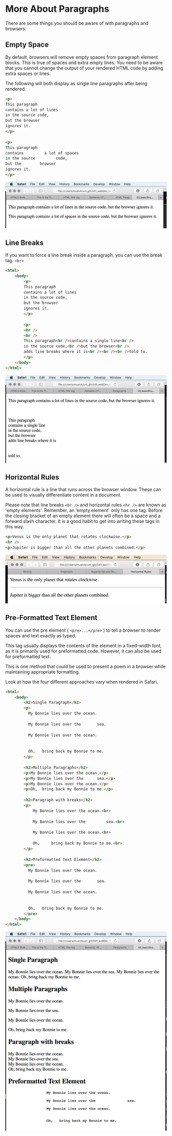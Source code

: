 # More About Paragraphs

There are some things you should be aware of with paragraphs and browsers.

## Empty Space
By default, browsers will remove empty spaces from paragraph element blocks. This is true of spaces and extra empty lines. You need to be aware that you cannot change the output of your rendered HTML code by adding extra spaces or lines.

The following will both display as single line paragraphs after being rendered.
```html
<p>
This paragraph
contains a lot of lines
in the source code,
but the browser
ignores it.
</p>

<p>
This paragraph
contains         a lot of spaces
in the source         code,
but the        browser
ignores it.
</p>
```
![Example of extra spaces in a paragraph element being removed](imgs/extraSpaceParagraphs.png)

## Line Breaks
If you want to force a line break inside a paragraph, you can use the break tag. `<br>`

```html
<html>
    <body>
        <p>
        This paragraph
        contains a lot of lines
        in the source code,
        but the browser
        ignores it.
        </p>

        <p>
        <br />
        <br />
        This paragraph<br />contains a single line<br />
        in the source code,<br />but the browser<br />
        adds line breaks where it is<br /><br /><br />told to.
        </p>
    </body>
</html>
```
![Paragraph Line Break Example](imgs/paragraphLineBreaks.png)

## Horizontal Rules
A horizontal rule is a line that runs across the browser window. These can be used to visually differentiate content in a document.

Please note that line breaks `<br />` and horizontal rules `<hr />` are known as 'empty elements'. Remember, an ‘empty element' only has one tag. Before the closing bracket of an empty element there will often be a space and a forward slash character. It is a good habit to get into writing these tags in this way.

```html
<p>Venus is the only planet that rotates clockwise.</p>
<hr />
<p>Jupiter is bigger than all the other planets combined.</p>
```
![Horizontal Rule Example](imgs/hrEx.png)

## Pre-Formatted Text Element
You can use the pre element ( `<pre>...</pre>` ) to tell a browser to render spaces and text exactly as typed.

This tag usually displays the contents of the element in a fixed-width font, as it is primarily used for preformatted code. However, it can also be used for preformatted text.

This is one method that could be used to present a poem in a browser while maintaining appropriate formatting.

Look at how the four different approaches vary when rendered in Safari.
```html
<html>
    <body>
        <h2>Single Paragraph</h2>
        <p>
          My Bonnie lies over the ocean.

          My Bonnie lies over the       sea.

          My Bonnie lies over the ocean.


          Oh,   bring back my Bonnie to me.
        </p>

        <h2>Multiple Paragraphs</h2>
        <p>My Bonnie lies over the ocean.</p>
        <p>My Bonnie lies over the      sea.</p>
        <p>My Bonnie lies over the ocean.</p>
        <p>Oh,  bring back my Bonnie to me.</p>

        <h2>Paragraph with breaks</h2>
        <p>
            My Bonnie lies over the ocean.<br>

            My Bonnie lies over the         sea.<br>

            My Bonnie lies over the ocean.<br>

            Oh,     bring back my Bonnie to me.<br>
        </p>

        <h2>Preformatted Text Element</h2>
        <pre>
          My Bonnie lies over the ocean.

          My Bonnie lies over the       sea.

          My Bonnie lies over the ocean.


          Oh,   bring back my Bonnie to me.
        </pre>
    </body>
</html>
```
![Example how text is rendered differently](imgs/renderDiff.png)
